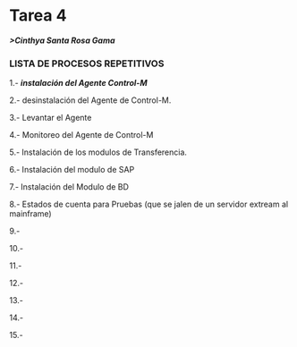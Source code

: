 # Tarea 4 #
***>Cinthya Santa Rosa Gama***

### LISTA DE PROCESOS REPETITIVOS ###

1.- **_instalación del Agente Control-M_**

2.- desinstalación del Agente de Control-M.

3.- Levantar el Agente

4.- Monitoreo del Agente de Control-M

5.- Instalación de los modulos de Transferencia.

6.- Instalación del modulo de SAP

7.- Instalación del Modulo de BD

8.- Estados de cuenta para Pruebas (que se jalen de un servidor extream al mainframe)

9.-

10.-

11.- 

12.- 

13.-

14.-

15.-





